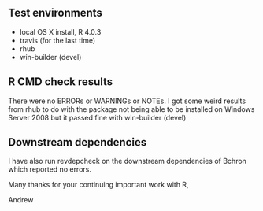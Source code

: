 ## Test environments
* local OS X install, R 4.0.3
* travis (for the last time)
* rhub
* win-builder (devel)

## R CMD check results
There were no ERRORs or WARNINGs or NOTEs. I got some weird results from rhub to do with the package not being able to be installed on Windows Server 2008 but it passed fine with win-builder (devel)

## Downstream dependencies
I have also run revdepcheck on the downstream dependencies of Bchron which reported no errors. 

Many thanks for your continuing important work with R,

Andrew